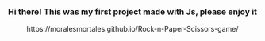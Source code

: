 ### <p align='center'> Hi there! This was my first project made with Js, please enjoy it</p>
<p align='center'>https://moralesmortales.github.io/Rock-n-Paper-Scissors-game/</p>
